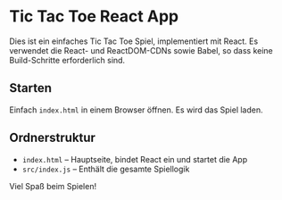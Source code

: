 # Tic Tac Toe React App

Dies ist ein einfaches Tic Tac Toe Spiel, implementiert mit React. Es verwendet die React- und ReactDOM-CDNs sowie Babel, so dass keine Build-Schritte erforderlich sind.

## Starten

Einfach `index.html` in einem Browser öffnen. Es wird das Spiel laden.

## Ordnerstruktur

- `index.html` – Hauptseite, bindet React ein und startet die App
- `src/index.js` – Enthält die gesamte Spiellogik

Viel Spaß beim Spielen!
